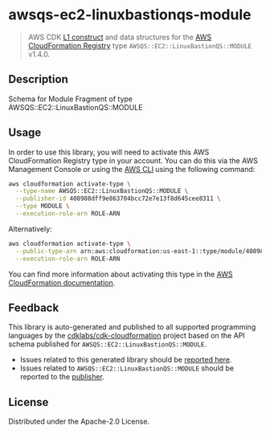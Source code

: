 # awsqs-ec2-linuxbastionqs-module

> AWS CDK [L1 construct](https://docs.aws.amazon.com/cdk/latest/guide/constructs.html) and data structures for the [AWS CloudFormation Registry](https://docs.aws.amazon.com/AWSCloudFormation/latest/UserGuide/registry.html) type `AWSQS::EC2::LinuxBastionQS::MODULE` v1.4.0.

## Description

Schema for Module Fragment of type AWSQS::EC2::LinuxBastionQS::MODULE

## Usage

In order to use this library, you will need to activate this AWS CloudFormation Registry type in your account. You can do this via the AWS Management Console or using the [AWS CLI](https://aws.amazon.com/cli/) using the following command:

```sh
aws cloudformation activate-type \
  --type-name AWSQS::EC2::LinuxBastionQS::MODULE \
  --publisher-id 408988dff9e863704bcc72e7e13f8d645cee8311 \
  --type MODULE \
  --execution-role-arn ROLE-ARN
```

Alternatively:

```sh
aws cloudformation activate-type \
  --public-type-arn arn:aws:cloudformation:us-east-1::type/module/408988dff9e863704bcc72e7e13f8d645cee8311/AWSQS-EC2-LinuxBastionQS-MODULE \
  --execution-role-arn ROLE-ARN
```

You can find more information about activating this type in the [AWS CloudFormation documentation](https://docs.aws.amazon.com/AWSCloudFormation/latest/UserGuide/registry-public.html).

## Feedback

This library is auto-generated and published to all supported programming languages by the [cdklabs/cdk-cloudformation](https://github.com/cdklabs/cdk-cloudformation) project based on the API schema published for `AWSQS::EC2::LinuxBastionQS::MODULE`.

* Issues related to this generated library should be [reported here](https://github.com/cdklabs/cdk-cloudformation/issues/new?title=Issue+with+%40cdk-cloudformation%2Fawsqs-ec2-linuxbastionqs-module+v1.4.0).
* Issues related to `AWSQS::EC2::LinuxBastionQS::MODULE` should be reported to the [publisher](undefined).

## License

Distributed under the Apache-2.0 License.
